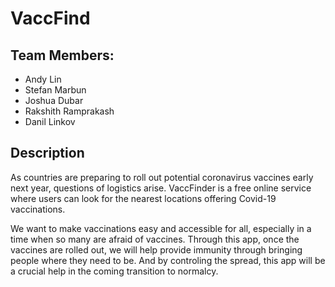 # VaccFind

## Team Members:
- Andy Lin
- Stefan Marbun
- Joshua Dubar
- Rakshith Ramprakash
- Danil Linkov

## Description
As countries are preparing to roll out potential coronavirus vaccines early next year, questions of logistics arise. VaccFinder is a free online service where users can look for the nearest locations offering Covid-19 vaccinations. 

We want to make vaccinations easy and accessible for all, especially in a time when so many are afraid of vaccines. Through this app, once the vaccines are rolled out, we will help provide immunity through bringing people where they need to be. And by controling the spread, this app will be a crucial help in the coming transition to normalcy.
